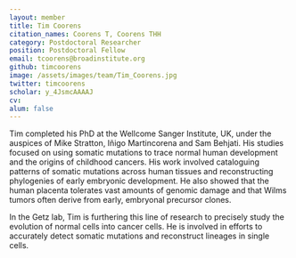 ```yaml
---
layout: member
title: Tim Coorens
citation_names: Coorens T, Coorens THH
category: Postdoctoral Researcher
position: Postdoctoral Fellow
email: tcoorens@broadinstitute.org
github: timcoorens
image: /assets/images/team/Tim_Coorens.jpg
twitter: timcoorens
scholar: y_4JsmcAAAAJ
cv:
alum: false
---
```


Tim completed his PhD at the Wellcome Sanger Institute, UK, under the auspices of Mike Stratton, Iñigo Martincorena and Sam Behjati. His studies focused on using somatic mutations to trace normal human development and the origins of childhood cancers. His work involved cataloguing patterns of somatic mutations across human tissues and reconstructing phylogenies of early embryonic development. He also showed that the human placenta tolerates vast amounts of genomic damage and that Wilms tumors often derive from early, embryonal precursor clones.

In the Getz lab, Tim is furthering this line of research to precisely study the evolution of normal cells into cancer cells. He is involved in efforts to accurately detect somatic mutations and reconstruct lineages in single cells.

